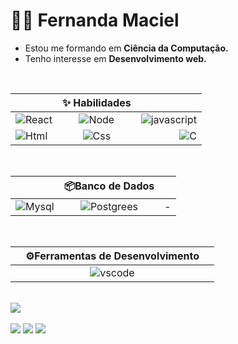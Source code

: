 # 👩‍💻 Fernanda Maciel 
 - Estou me formando em **Ciência da Computação.**
 - Tenho interesse em **Desenvolvimento web.**

 <br>
 
| | ✨ Habilidades| | 
| :---| :---:| ---:|
| ![React](https://img.icons8.com/color/38/000000/react-native.png)| ![Node](https://img.icons8.com/color/38/000000/nodejs.png) | ![javascript](https://img.icons8.com/ios-filled/38/FAB005/javascript.png)|
|![Html](https://img.icons8.com/color/38/000000/html-5--v1.png) | ![Css](https://img.icons8.com/color/38/000000/css3.png)| ![C](https://img.icons8.com/color/38/000000/c-plus-plus.png)|

<br>

| |📦**Banco de Dados**| |
|:---|:---:|---:|
| ![Mysql](https://img.icons8.com/color/38/000000/mysql-logo.png)| ![Postgrees](https://img.icons8.com/color/38/000000/postgreesql.png) | - |

<br>

| |⚙️**Ferramentas de Desenvolvimento**| |
|:--- |:---:    | ---:|
|     |![vscode](https://img.icons8.com/ios-glyphs/38/22C3E6/visual-studio.png)|     |

<br>

<div>
    <a href="https://github.com/nandamsouza">
    <img heigth="180em" src="https://github-readme-stats.vercel.app/api/top-langs/?username=nandamsouza&theme=blue-green">
    <br><br>
    <a href="mailto:fernandam1400@gmail.com"><img src="https://img.shields.io/badge/Gmail-D14836?style=for-the-badge&logo=gmail&logoColor=white" target="blank"></a>
    <a href="https://www.instagram.com/nan_damaciel/?hl=pt-br"><img src="https://img.shields.io/badge/Instagram-E4405F?style=for-the-badge&logo=instagram&logoColor=white" target="blank"></a>
    <a href="https://www.linkedin.com/in/fernanda-maciel-7305a8228/"><img src="https://img.shields.io/badge/LinkedIn-0077B5?style=for-the-badge&logo=linkedin&logoColor=white" target="blank"></a>
 </div>

